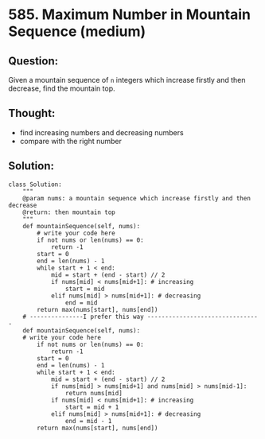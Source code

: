 # 585. Maximum Number in Mountain Sequence \(medium\)

## Question:

Given a mountain sequence of `n` integers which increase firstly and then decrease, find the mountain top.

## Thought:

* find increasing numbers and decreasing numbers
* compare with the right number

## Solution:

```text
class Solution:
    """
    @param nums: a mountain sequence which increase firstly and then decrease
    @return: then mountain top
    """
    def mountainSequence(self, nums):
        # write your code here
        if not nums or len(nums) == 0:
            return -1
        start = 0
        end = len(nums) - 1
        while start + 1 < end:
            mid = start + (end - start) // 2
            if nums[mid] < nums[mid+1]: # increasing
                start = mid
            elif nums[mid] > nums[mid+1]: # decreasing
                end = mid
        return max(nums[start], nums[end])
    # ---------------I prefer this way --------------------------------
    def mountainSequence(self, nums):
    # write your code here
        if not nums or len(nums) == 0:
            return -1
        start = 0
        end = len(nums) - 1
        while start + 1 < end:
            mid = start + (end - start) // 2
            if nums[mid] > nums[mid+1] and nums[mid] > nums[mid-1]:
                return nums[mid]
            if nums[mid] < nums[mid+1]: # increasing
                start = mid + 1
            elif nums[mid] > nums[mid+1]: # decreasing
                end = mid - 1
        return max(nums[start], nums[end])
```

